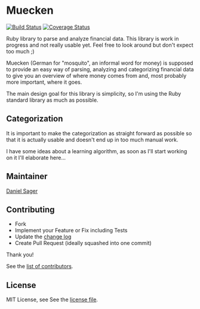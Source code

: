 # Muecken

[![Build Status](https://travis-ci.org/dsager/muecken.svg?branch=master)](https://travis-ci.org/dsager/muecken)
[![Coverage Status](https://img.shields.io/coveralls/dsager/muecken.svg)](https://coveralls.io/r/dsager/muecken)

Ruby library to parse and analyze financial data. This library is work in
progress and not really usable yet. Feel free to look around but don't expect
too much ;)

Muecken (German for "mosquito", an informal word for money) is supposed to
provide an easy way of parsing, analyzing and categorizing financial data to
give you an overview of where money comes from and, most probably more
important, where it goes.

The main design goal for this library is simplicity, so I'm using the Ruby
standard library as much as possible.

## Categorization

It is important to make the categorization as straight forward as possible so
that it is actually usable and doesn't end up in too much manual work.

I have some ideas about a learning algorithm, as soon as I'll start working on
it I'll elaborate here...

## Maintainer

[Daniel Sager](https://github.com/dsager)

## Contributing

- Fork
- Implement your Feature or Fix including Tests
- Update the [change log](CHANGELOG.md)
- Create Pull Request (ideally squashed into one commit)

Thank you!

See the [list of contributors](https://github.com/dsager/muecken/contributors).

## License

MIT License, see See the [license file](LICENSE).
